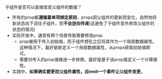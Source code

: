 子组件是否可以直接改变父组件的数据？
- 所有的prop都**遵循着单项绑定原则**，props因父组件的更新而变化，自然地将新状态向下流往子组件，而**不会逆向传递**(这避免了子组件意外修改父组件的状态的情况)
- 实际开发中，通常有两个场景导致需要修改prop
    - prop被用于传入初始值，而子组件想在之后将其作为一个局部数据属性。这种情况下，最好是新定义一个局部数据属性，从props获取初始值即可。
    - 需要对传入的prop值做进一步转换。最好是基于该prop值定义一个计算属性。
- 实践中，**如果确实要更改父组件属性，应emit一个事件让父组件变更**。
